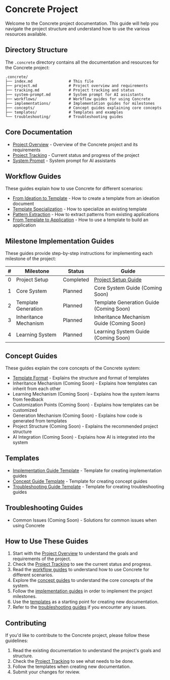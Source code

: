 # Concrete Project

Welcome to the Concrete project documentation. This guide will help you navigate the project structure and understand how to use the various resources available.

## Directory Structure

The `.concrete` directory contains all the documentation and resources for the Concrete project:

```
.concrete/
├── index.md                # This file
├── project.md              # Project overview and requirements
├── tracking.md             # Project tracking and status
├── system-prompt.md        # System prompt for AI assistants
├── workflows/              # Workflow guides for using Concrete
├── implementations/        # Implementation guides for milestones
├── concepts/               # Concept guides explaining core concepts
├── templates/              # Templates and examples
└── troubleshooting/        # Troubleshooting guides
```

## Core Documentation

- [Project Overview](./project.md) - Overview of the Concrete project and its requirements
- [Project Tracking](./tracking.md) - Current status and progress of the project
- [System Prompt](./system-prompt.md) - System prompt for AI assistants

## Workflow Guides

These guides explain how to use Concrete for different scenarios:

- [From Ideation to Template](./workflows/ideation-to-template.md) - How to create a template from an ideation document
- [Template Specialization](./workflows/template-specialization.md) - How to specialize an existing template
- [Pattern Extraction](./workflows/pattern-extraction.md) - How to extract patterns from existing applications
- [From Template to Application](./workflows/template-to-app.md) - How to use a template to build an application

## Milestone Implementation Guides

These guides provide step-by-step instructions for implementing each milestone of the project:

| # | Milestone | Status | Guide |
|---|-----------|--------|-------|
| 0 | Project Setup | Completed | [Project Setup Guide](./implementations/00-project-setup.md) |
| 1 | Core System | Planned | Core System Guide (Coming Soon) |
| 2 | Template Generation | Planned | Template Generation Guide (Coming Soon) |
| 3 | Inheritance Mechanism | Planned | Inheritance Mechanism Guide (Coming Soon) |
| 4 | Learning System | Planned | Learning System Guide (Coming Soon) |

## Concept Guides

These guides explain the core concepts of the Concrete system:

- [Template Format](./concepts/template-format.md) - Explains the structure and format of templates
- Inheritance Mechanism (Coming Soon) - Explains how templates can inherit from each other
- Learning Mechanism (Coming Soon) - Explains how the system learns from feedback
- Customization Points (Coming Soon) - Explains how templates can be customized
- Generation Mechanism (Coming Soon) - Explains how code is generated from templates
- Project Structure (Coming Soon) - Explains the recommended project structure
- AI Integration (Coming Soon) - Explains how AI is integrated into the system

## Templates

- [Implementation Guide Template](./templates/implementation-guide-template.md) - Template for creating implementation guides
- [Concept Guide Template](./templates/concept-guide-template.md) - Template for creating concept guides
- [Troubleshooting Guide Template](./templates/troubleshooting-guide-template.md) - Template for creating troubleshooting guides

## Troubleshooting Guides

- Common Issues (Coming Soon) - Solutions for common issues when using Concrete

## How to Use These Guides

1. Start with the [Project Overview](./project.md) to understand the goals and requirements of the project.
2. Check the [Project Tracking](./tracking.md) to see the current status and progress.
3. Read the [workflow guides](#workflow-guides) to understand how to use Concrete for different scenarios.
4. Explore the [concept guides](#concept-guides) to understand the core concepts of the system.
5. Follow the [implementation guides](#milestone-implementation-guides) in order to implement the project milestones.
6. Use the [templates](#templates) as a starting point for creating new documentation.
7. Refer to the [troubleshooting guides](#troubleshooting-guides) if you encounter any issues.

## Contributing

If you'd like to contribute to the Concrete project, please follow these guidelines:

1. Read the existing documentation to understand the project's goals and structure.
2. Check the [Project Tracking](./tracking.md) to see what needs to be done.
3. Follow the templates when creating new documentation.
4. Submit your changes for review. 